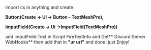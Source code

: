 Import cs in anything
and create

**Button(Create -> Ui -> Button - TextMeshPro),**

**ImputField(Create -> Ui ->ImputField(TextMeshPro))**

add imputField.Text in Script FireTextInfo
and Get** Discord Server WebHooks**
then add that in __"ur url"__
and done! just Enjoy!
